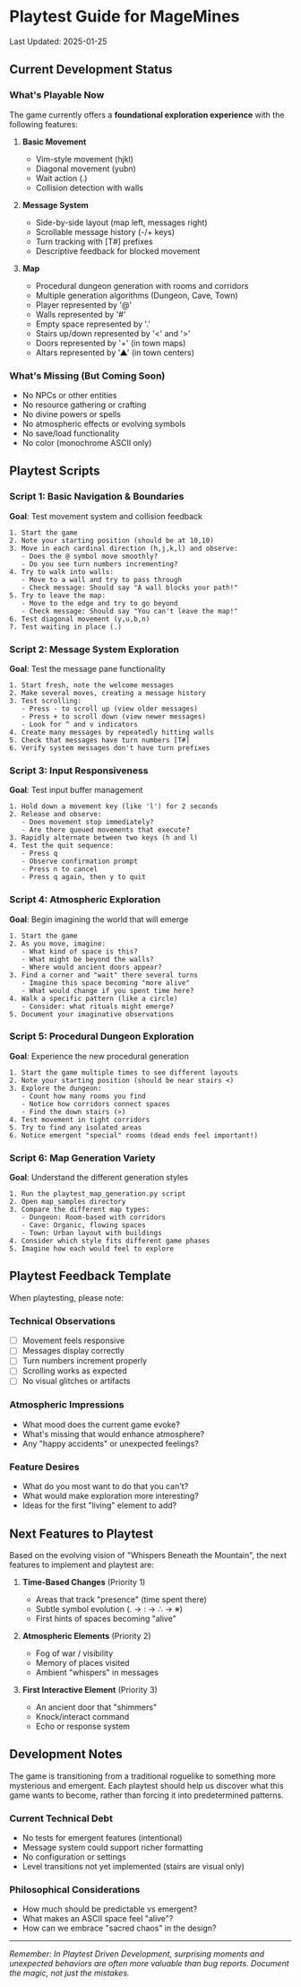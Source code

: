 # Playtest Guide for MageMines

Last Updated: 2025-01-25

## Current Development Status

### What's Playable Now

The game currently offers a **foundational exploration experience** with the following features:

1. **Basic Movement**
   - Vim-style movement (hjkl)
   - Diagonal movement (yubn)
   - Wait action (.)
   - Collision detection with walls

2. **Message System**
   - Side-by-side layout (map left, messages right)
   - Scrollable message history (-/+ keys)
   - Turn tracking with [T#] prefixes
   - Descriptive feedback for blocked movement

3. **Map**
   - Procedural dungeon generation with rooms and corridors
   - Multiple generation algorithms (Dungeon, Cave, Town)
   - Player represented by '@'
   - Walls represented by '#'
   - Empty space represented by '.'
   - Stairs up/down represented by '<' and '>'
   - Doors represented by '+' (in town maps)
   - Altars represented by '▲' (in town centers)

### What's Missing (But Coming Soon)

- No NPCs or other entities
- No resource gathering or crafting
- No divine powers or spells
- No atmospheric effects or evolving symbols
- No save/load functionality
- No color (monochrome ASCII only)

## Playtest Scripts

### Script 1: Basic Navigation & Boundaries
**Goal**: Test movement system and collision feedback

```
1. Start the game
2. Note your starting position (should be at 10,10)
3. Move in each cardinal direction (h,j,k,l) and observe:
   - Does the @ symbol move smoothly?
   - Do you see turn numbers incrementing?
4. Try to walk into walls:
   - Move to a wall and try to pass through
   - Check message: Should say "A wall blocks your path!"
5. Try to leave the map:
   - Move to the edge and try to go beyond
   - Check message: Should say "You can't leave the map!"
6. Test diagonal movement (y,u,b,n)
7. Test waiting in place (.)
```

### Script 2: Message System Exploration
**Goal**: Test the message pane functionality

```
1. Start fresh, note the welcome messages
2. Make several moves, creating a message history
3. Test scrolling:
   - Press - to scroll up (view older messages)
   - Press + to scroll down (view newer messages)
   - Look for ^ and v indicators
4. Create many messages by repeatedly hitting walls
5. Check that messages have turn numbers [T#]
6. Verify system messages don't have turn prefixes
```

### Script 3: Input Responsiveness
**Goal**: Test input buffer management

```
1. Hold down a movement key (like 'l') for 2 seconds
2. Release and observe:
   - Does movement stop immediately?
   - Are there queued movements that execute?
3. Rapidly alternate between two keys (h and l)
4. Test the quit sequence:
   - Press q
   - Observe confirmation prompt
   - Press n to cancel
   - Press q again, then y to quit
```

### Script 4: Atmospheric Exploration
**Goal**: Begin imagining the world that will emerge

```
1. Start the game
2. As you move, imagine:
   - What kind of space is this?
   - What might be beyond the walls?
   - Where would ancient doors appear?
3. Find a corner and "wait" there several turns
   - Imagine this space becoming "more alive"
   - What would change if you spent time here?
4. Walk a specific pattern (like a circle)
   - Consider: what rituals might emerge?
5. Document your imaginative observations
```

### Script 5: Procedural Dungeon Exploration
**Goal**: Experience the new procedural generation

```
1. Start the game multiple times to see different layouts
2. Note your starting position (should be near stairs <)
3. Explore the dungeon:
   - Count how many rooms you find
   - Notice how corridors connect spaces
   - Find the down stairs (>)
4. Test movement in tight corridors
5. Try to find any isolated areas
6. Notice emergent "special" rooms (dead ends feel important!)
```

### Script 6: Map Generation Variety
**Goal**: Understand the different generation styles

```
1. Run the playtest_map_generation.py script
2. Open map_samples directory
3. Compare the different map types:
   - Dungeon: Room-based with corridors
   - Cave: Organic, flowing spaces
   - Town: Urban layout with buildings
4. Consider which style fits different game phases
5. Imagine how each would feel to explore
```

## Playtest Feedback Template

When playtesting, please note:

### Technical Observations
- [ ] Movement feels responsive
- [ ] Messages display correctly
- [ ] Turn numbers increment properly
- [ ] Scrolling works as expected
- [ ] No visual glitches or artifacts

### Atmospheric Impressions
- What mood does the current game evoke?
- What's missing that would enhance atmosphere?
- Any "happy accidents" or unexpected feelings?

### Feature Desires
- What do you most want to do that you can't?
- What would make exploration more interesting?
- Ideas for the first "living" element to add?

## Next Features to Playtest

Based on the evolving vision of "Whispers Beneath the Mountain", the next features to implement and playtest are:

1. **Time-Based Changes** (Priority 1)
   - Areas that track "presence" (time spent there)
   - Subtle symbol evolution (. → : → ∴ → ※)
   - First hints of spaces becoming "alive"

2. **Atmospheric Elements** (Priority 2)
   - Fog of war / visibility
   - Memory of places visited
   - Ambient "whispers" in messages

3. **First Interactive Element** (Priority 3)
   - An ancient door that "shimmers"
   - Knock/interact command
   - Echo or response system

## Development Notes

The game is transitioning from a traditional roguelike to something more mysterious and emergent. Each playtest should help us discover what this game wants to become, rather than forcing it into predetermined patterns.

### Current Technical Debt
- No tests for emergent features (intentional)
- Message system could support richer formatting
- No configuration or settings
- Level transitions not yet implemented (stairs are visual only)

### Philosophical Considerations
- How much should be predictable vs emergent?
- What makes an ASCII space feel "alive"?
- How can we embrace "sacred chaos" in the design?

---

*Remember: In Playtest Driven Development, surprising moments and unexpected behaviors are often more valuable than bug reports. Document the magic, not just the mistakes.*